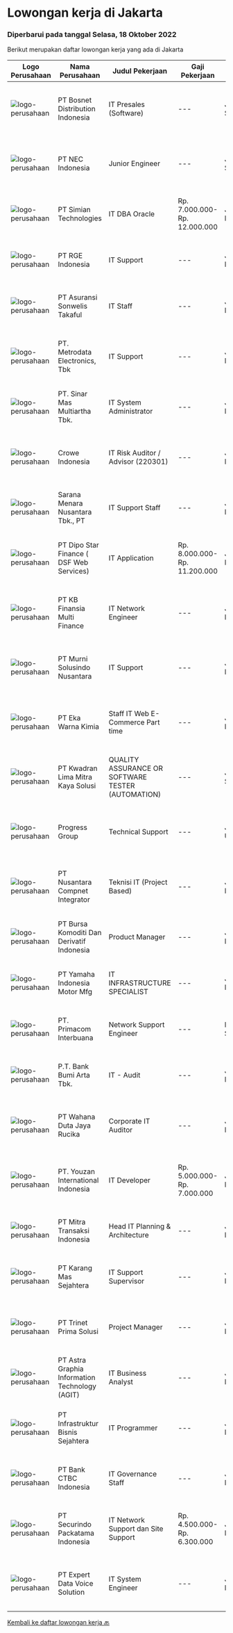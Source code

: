 
  # Lowongan kerja di Jakarta

  ### Diperbarui pada tanggal Selasa, 18 Oktober 2022

  Berikut merupakan daftar lowongan kerja yang ada di Jakarta

  |Logo Perusahaan | Nama Perusahaan | Judul Pekerjaan | Gaji Pekerjaan | Lokasi | Deskripsi | Tanggal diunggah | Pranala |
  | -------------- | --------------- | --------------- | --------- | --------- | -------------- | ------- | ----------- |
  |![logo-perusahaan](https://image-service-cdn.seek.com.au/7fde1278f167aa3d92ca07941ae7dddd2eb6fb13/ee4dce1061f3f616224767ad58cb2fc751b8d2dc)|PT Bosnet Distribution Indonesia|IT Presales (Software)|---|Jakarta Selatan|Job Description :-	Create solution presentation-	Create technical proposal-	Application demo/workshop-	Counting mandaysRequirements :-	Having 2-5...|Senin, 17 Oktober 2022|https://www.jobstreet.co.id/id/job/it-presales-software-4070465?token=0~52552700-55e3-44c3-8a9d-c346f17b2e4f&sectionRank=1&jobId=jobstreet-id-job-4070465|
|![logo-perusahaan](https://image-service-cdn.seek.com.au/db8aef93a0ac53ab401fb8976cad0e25732b15df/ee4dce1061f3f616224767ad58cb2fc751b8d2dc)|PT NEC Indonesia|Junior Engineer|---|Jakarta Selatan|Responsibilities : Develop project technology strategy by understanding key client objectives; To Prepare and deliver the business value solutions for...|Selasa, 18 Oktober 2022|https://www.jobstreet.co.id/id/job/junior-engineer-4070996?token=0~52552700-55e3-44c3-8a9d-c346f17b2e4f&sectionRank=2&jobId=jobstreet-id-job-4070996|
|![logo-perusahaan](https://image-service-cdn.seek.com.au/85e0945892cfc547d364df7118f074f963b591b6/ee4dce1061f3f616224767ad58cb2fc751b8d2dc)|PT Simian Technologies|IT DBA Oracle|Rp. 7.000.000-Rp. 12.000.000|Jakarta Pusat|Optimizing and managing database replication, incident handling, upgrades, migration, backup and recovery. Monitoring database availability and...|Minggu, 16 Oktober 2022|https://www.jobstreet.co.id/id/job/it-dba-oracle-4059709?token=0~52552700-55e3-44c3-8a9d-c346f17b2e4f&sectionRank=3&jobId=jobstreet-id-job-4059709|
|![logo-perusahaan](https://image-service-cdn.seek.com.au/10acdcbc126e50c833c4d4937fc28d5b8f3ecd78/ee4dce1061f3f616224767ad58cb2fc751b8d2dc)|PT RGE Indonesia|IT Support|---|Jakarta Pusat|Job Description :  Be first line of support to user’s problem Troubleshoot and solve problems related (H/W and S/W) with PC / Desktops, Thin Client,...|Senin, 17 Oktober 2022|https://www.jobstreet.co.id/id/job/it-support-4069592?token=0~52552700-55e3-44c3-8a9d-c346f17b2e4f&sectionRank=4&jobId=jobstreet-id-job-4069592|
|![logo-perusahaan](https://image-service-cdn.seek.com.au/cb69a47adfa1f0ded28f65c52ee32fc23e011917/ee4dce1061f3f616224767ad58cb2fc751b8d2dc)|PT Asuransi Sonwelis Takaful|IT Staff|---|Jakarta Raya|Kualifikasi : Usia maksimal 30 tahun dalam keadaan sehat Pendidikan Minimal S1 Teknik Informatika / Sistem Informasi dengan IPK &gt;3.0 Mempunyai...|Senin, 17 Oktober 2022|https://www.jobstreet.co.id/id/job/it-staff-4070271?token=0~52552700-55e3-44c3-8a9d-c346f17b2e4f&sectionRank=5&jobId=jobstreet-id-job-4070271|
|![logo-perusahaan](https://image-service-cdn.seek.com.au/0d75518309b56a3cff39daa569b0ba02cc7a22f2/ee4dce1061f3f616224767ad58cb2fc751b8d2dc)|PT. Metrodata Electronics, Tbk|IT Support|---|Jakarta Raya|Installation, configurations, and support of IT End User Computing Device such as : PC Desktops, Laptops, printers (Deskjet / Laser-jet / Dot Matrix /...|Senin, 17 Oktober 2022|https://www.jobstreet.co.id/id/job/it-support-4069970?token=0~52552700-55e3-44c3-8a9d-c346f17b2e4f&sectionRank=6&jobId=jobstreet-id-job-4069970|
|![logo-perusahaan](https://image-service-cdn.seek.com.au/b39f2738116d15274f805fbb71fe18c6c1362119/ee4dce1061f3f616224767ad58cb2fc751b8d2dc)|PT. Sinar Mas Multiartha Tbk.|IT System Administrator|---|Jakarta Raya|Set up the applications system admin configuration. Collect all information related to Operation Work Flow Management System. Develop knowledge and...|Senin, 17 Oktober 2022|https://www.jobstreet.co.id/id/job/it-system-administrator-4070801?token=0~52552700-55e3-44c3-8a9d-c346f17b2e4f&sectionRank=7&jobId=jobstreet-id-job-4070801|
|![logo-perusahaan](https://image-service-cdn.seek.com.au/7e48cd77f6b43843ad963021d499643aa1f00d6f/ee4dce1061f3f616224767ad58cb2fc751b8d2dc)|Crowe Indonesia|IT Risk Auditor / Advisor (220301)|---|Jakarta Raya|Kandidat harus memiliki setidaknya Gelar Sarjana di Teknik (Komputer/Telekomunikasi), Ilmu Komputer/Teknologi Informasi, Keuangan/Akuntansi/Perbankan...|Selasa, 18 Oktober 2022|https://www.jobstreet.co.id/id/job/it-risk-auditor-advisor-220301-4071243?token=0~52552700-55e3-44c3-8a9d-c346f17b2e4f&sectionRank=8&jobId=jobstreet-id-job-4071243|
|![logo-perusahaan](https://image-service-cdn.seek.com.au/d1dd18f713614adcefa5ad43d627bfd8a61b959d/ee4dce1061f3f616224767ad58cb2fc751b8d2dc)|Sarana Menara Nusantara Tbk., PT|IT Support Staff|---|Jakarta Pusat|Job Descriptions: Develop &amp; perform test JIRA software, confluence, etc Set up, configure, provision, and deploy personal computers, mobile...|Senin, 17 Oktober 2022|https://www.jobstreet.co.id/id/job/it-support-staff-4069677?token=0~52552700-55e3-44c3-8a9d-c346f17b2e4f&sectionRank=9&jobId=jobstreet-id-job-4069677|
|![logo-perusahaan](https://i.ibb.co/sqvTCh9/112815900-stock-vector-no-image-available-icon-flat-vector.webp)|PT Dipo Star Finance ( DSF Web Services)|IT Application|Rp. 8.000.000-Rp. 11.200.000|Jakarta Pusat|To maintain of application operation for several new services: Data Warehouse (DWH) Reporting Analytics Tools Qualification: Application and DB skill...|Senin, 17 Oktober 2022|https://www.jobstreet.co.id/id/job/it-application-4070807?token=0~52552700-55e3-44c3-8a9d-c346f17b2e4f&sectionRank=10&jobId=jobstreet-id-job-4070807|
|![logo-perusahaan](https://image-service-cdn.seek.com.au/ed6b5f2b90a5ab080f1516f403c8482cf0feea25/ee4dce1061f3f616224767ad58cb2fc751b8d2dc)|PT KB Finansia Multi Finance|IT Network Engineer|---|Jakarta Raya|Job Description :   Maintain and manage the entire system network including software, hardware and configuration Monitor the availability and capacity...|Senin, 17 Oktober 2022|https://www.jobstreet.co.id/id/job/it-network-engineer-4069857?token=0~52552700-55e3-44c3-8a9d-c346f17b2e4f&sectionRank=11&jobId=jobstreet-id-job-4069857|
|![logo-perusahaan](https://image-service-cdn.seek.com.au/8b9d71fb6ac98baedac4bbcffd1f107000b99cbc/ee4dce1061f3f616224767ad58cb2fc751b8d2dc)|PT Murni Solusindo Nusantara|IT Support|---|Jakarta Barat|Job Qualification: Understanding the concept of Web Base Application Having knowledge with the concept of Client - Server Mastering Databases (MS-SQL...|Senin, 17 Oktober 2022|https://www.jobstreet.co.id/id/job/it-support-4070049?token=0~52552700-55e3-44c3-8a9d-c346f17b2e4f&sectionRank=12&jobId=jobstreet-id-job-4070049|
|![logo-perusahaan](https://image-service-cdn.seek.com.au/92c5864c7060767ab0ca1e7aed721cd645e941fb/ee4dce1061f3f616224767ad58cb2fc751b8d2dc)|PT Eka Warna Kimia|Staff IT Web E-Commerce Part time|---|Jakarta Raya|Tanggung jawab : Mengelola sistem informasi dan komputerisasi perusahaan antara lain: System akuntansi komputer (Accurate) System komputer online...|Senin, 17 Oktober 2022|https://www.jobstreet.co.id/id/job/staff-it-web-e-commerce-part-time-4069455?token=0~52552700-55e3-44c3-8a9d-c346f17b2e4f&sectionRank=13&jobId=jobstreet-id-job-4069455|
|![logo-perusahaan](https://image-service-cdn.seek.com.au/c01242fe4e8e9c067ea4c8b81e3dbae691cb72c5/ee4dce1061f3f616224767ad58cb2fc751b8d2dc)|PT Kwadran Lima Mitra Kaya Solusi|QUALITY ASSURANCE OR SOFTWARE TESTER (AUTOMATION)|---|Jakarta Selatan|Minimum education: Diploma (D3) or Bacheloor (S1) Computer Science Minimum 1 year experience in QA Automation (full automation) Usually make...|Senin, 17 Oktober 2022|https://www.jobstreet.co.id/id/job/quality-assurance-or-software-tester-automation-4070447?token=0~52552700-55e3-44c3-8a9d-c346f17b2e4f&sectionRank=14&jobId=jobstreet-id-job-4070447|
|![logo-perusahaan](https://image-service-cdn.seek.com.au/9d9a5fa53c6fd3fe3485f2adfdf397ae3a190f5c/ee4dce1061f3f616224767ad58cb2fc751b8d2dc)|Progress Group|Technical Support|---|Jakarta Utara|Tugas dan Tanggung Jawab: Melakukan pemeliharaan sistem secara keseluruhan, seperti hardware dan software Melakukan pemeliharaan infrastruktur...|Senin, 17 Oktober 2022|https://www.jobstreet.co.id/id/job/technical-support-4069302?token=0~52552700-55e3-44c3-8a9d-c346f17b2e4f&sectionRank=15&jobId=jobstreet-id-job-4069302|
|![logo-perusahaan](https://image-service-cdn.seek.com.au/faf1379cb2f8ff5c87162dc20c60c0d2f63dba1c/ee4dce1061f3f616224767ad58cb2fc751b8d2dc)|PT Nusantara Compnet Integrator|Teknisi IT (Project Based)|---|Jakarta Barat|Uraian Tugas: Melaksanakan pekerjaan teknis berdasarkan ruang lingkup pekerjaan dan waktu yang telah direncanakan agar implementasi proyek, pengecekan...|Senin, 17 Oktober 2022|https://www.jobstreet.co.id/id/job/teknisi-it-project-based-4069568?token=0~52552700-55e3-44c3-8a9d-c346f17b2e4f&sectionRank=16&jobId=jobstreet-id-job-4069568|
|![logo-perusahaan](https://image-service-cdn.seek.com.au/bda6999cc88d84e9871731b53bee3856f7d5c933/ee4dce1061f3f616224767ad58cb2fc751b8d2dc)|PT Bursa Komoditi Dan Derivatif Indonesia|Product Manager|---|Jakarta Pusat|Qualifications Bachelor’s Degree from Computer Science, Software Engineer, Information Technology and any other related field. 3 - 5 years experience...|Selasa, 18 Oktober 2022|https://www.jobstreet.co.id/id/job/product-manager-4071135?token=0~52552700-55e3-44c3-8a9d-c346f17b2e4f&sectionRank=17&jobId=jobstreet-id-job-4071135|
|![logo-perusahaan](https://i.ibb.co/sqvTCh9/112815900-stock-vector-no-image-available-icon-flat-vector.webp)|PT Yamaha Indonesia Motor Mfg|IT INFRASTRUCTURE SPECIALIST|---|Jakarta Raya|REQUIREMENT: Bachelor degree from IT / Information System IT Infrastructure Knowledge, Cloud SaaS, IT Asset Management Knowledge, IT Audit &amp;...|Senin, 17 Oktober 2022|https://www.jobstreet.co.id/id/job/it-infrastructure-specialist-4069945?token=0~52552700-55e3-44c3-8a9d-c346f17b2e4f&sectionRank=18&jobId=jobstreet-id-job-4069945|
|![logo-perusahaan](https://image-service-cdn.seek.com.au/0962bebcc73085628db47370145df1013da6fb63/ee4dce1061f3f616224767ad58cb2fc751b8d2dc)|PT. Primacom Interbuana|Network Support Engineer|---|Kepulauan Seribu|Kualifikasi: Pendidikan S1 Teknik Telekomunikasi/Elektro/IT/SI Memiliki pengalaman Minimal 3 Tahun di bidang yang sama Memiliki wawasan dan keahlian...|Senin, 17 Oktober 2022|https://www.jobstreet.co.id/id/job/network-support-engineer-4070118?token=0~52552700-55e3-44c3-8a9d-c346f17b2e4f&sectionRank=19&jobId=jobstreet-id-job-4070118|
|![logo-perusahaan](https://image-service-cdn.seek.com.au/993dac59f6b65dd36689f7e516cd87b1260c66de/ee4dce1061f3f616224767ad58cb2fc751b8d2dc)|P.T. Bank Bumi Arta Tbk.|IT - Audit|---|Jakarta Pusat|PERSYARATAN UMUM : Memiliki kemampuan analisa yang kuat dan logika berpikir yang baik. Memiliki hubungan interpersonal yang baik. Memiliki kemampuan...|Sabtu, 15 Oktober 2022|https://www.jobstreet.co.id/id/job/it-audit-4058395?token=0~52552700-55e3-44c3-8a9d-c346f17b2e4f&sectionRank=20&jobId=jobstreet-id-job-4058395|
|![logo-perusahaan](https://image-service-cdn.seek.com.au/6817c8a3c444c1e13a676752a3dfc726d47c4332/ee4dce1061f3f616224767ad58cb2fc751b8d2dc)|PT Wahana Duta Jaya Rucika|Corporate IT Auditor|---|Jakarta Pusat|Melakukan analisa data pra audit internal untuk membuat perencanaan dan persiapan IT audit secara komprehensif di Corporate IT. Melaksanakan proses...|Minggu, 16 Oktober 2022|https://www.jobstreet.co.id/id/job/corporate-it-auditor-4059258?token=0~52552700-55e3-44c3-8a9d-c346f17b2e4f&sectionRank=21&jobId=jobstreet-id-job-4059258|
|![logo-perusahaan](https://image-service-cdn.seek.com.au/3165daedb7d9eb602cae43a1f353728cadac2cdd/ee4dce1061f3f616224767ad58cb2fc751b8d2dc)|PT. Youzan International Indonesia|IT Developer|Rp. 5.000.000-Rp. 7.000.000|Jakarta Barat|-Mohon sertakan Portfolio.-Gaji berdasarkan Skill dan Pengalaman■Deskripsi Pekerjaan-Maintenance website perusahaan.-Merancang, membuat, maintenance...|Senin, 17 Oktober 2022|https://www.jobstreet.co.id/id/job/it-developer-4052176?token=0~52552700-55e3-44c3-8a9d-c346f17b2e4f&sectionRank=22&jobId=jobstreet-id-job-4052176|
|![logo-perusahaan](https://image-service-cdn.seek.com.au/bbb48b3ebeefd0c3ec54a5ac0d109f947c9a6be1/ee4dce1061f3f616224767ad58cb2fc751b8d2dc)|PT Mitra Transaksi Indonesia|Head IT Planning & Architecture|---|Jakarta Raya|To make sure that IT Solution Architect team delivers system architecture and solution within time window and scope which agreed with Project Manager....|Senin, 17 Oktober 2022|https://www.jobstreet.co.id/id/job/head-it-planning-architecture-4069464?token=0~52552700-55e3-44c3-8a9d-c346f17b2e4f&sectionRank=23&jobId=jobstreet-id-job-4069464|
|![logo-perusahaan](https://image-service-cdn.seek.com.au/46eaa99b480ebc058935ab7c7ca5cf5c2f46d6da/ee4dce1061f3f616224767ad58cb2fc751b8d2dc)|PT Karang Mas Sejahtera|IT Support Supervisor|---|Jakarta Pusat|Install &amp; configure hardware and software components Collaborate with vendor for application and system troubleshooting Doing inventory for...|Minggu, 16 Oktober 2022|https://www.jobstreet.co.id/id/job/it-support-supervisor-4068993?token=0~52552700-55e3-44c3-8a9d-c346f17b2e4f&sectionRank=24&jobId=jobstreet-id-job-4068993|
|![logo-perusahaan](https://image-service-cdn.seek.com.au/e210aa8bdd21251e5ffbb95ac923d73350607937/ee4dce1061f3f616224767ad58cb2fc751b8d2dc)|PT Trinet Prima Solusi|Project Manager|---|Jakarta Pusat|Kualifikasi : Kemampuan yang harus dimiliki: Memiliki SERTIFIKAT PMP (Profesional Manajemen Proyek ). Lebih disukai Manajer/Asisten Manajer khusus...|Selasa, 18 Oktober 2022|https://www.jobstreet.co.id/id/job/project-manager-4071224?token=0~52552700-55e3-44c3-8a9d-c346f17b2e4f&sectionRank=25&jobId=jobstreet-id-job-4071224|
|![logo-perusahaan](https://image-service-cdn.seek.com.au/d5d24f88bfc047efb4ab9ca95916f2aa61c6dc60/ee4dce1061f3f616224767ad58cb2fc751b8d2dc)|PT Astra Graphia Information Technology (AGIT)|IT Business Analyst|---|Jakarta Raya|Supports design workshops, creation of presentations and business process diagrams to validate business processes and solutions with the end user...|Selasa, 18 Oktober 2022|https://www.jobstreet.co.id/id/job/it-business-analyst-4071006?token=0~52552700-55e3-44c3-8a9d-c346f17b2e4f&sectionRank=26&jobId=jobstreet-id-job-4071006|
|![logo-perusahaan](https://image-service-cdn.seek.com.au/3e10a1afa145c888fbdd34499f51794922bb99de/ee4dce1061f3f616224767ad58cb2fc751b8d2dc)|PT Infrastruktur Bisnis Sejahtera|IT Programmer|---|Jakarta Pusat|Requirements : Candidate must possess at least a Bachelor's Degree in Computer Science/Computer Engineering/Information Technology Having minimal 1...|Selasa, 18 Oktober 2022|https://www.jobstreet.co.id/id/job/it-programmer-4071064?token=0~52552700-55e3-44c3-8a9d-c346f17b2e4f&sectionRank=27&jobId=jobstreet-id-job-4071064|
|![logo-perusahaan](https://image-service-cdn.seek.com.au/0a1d677d8dbc39666d2b949f072d39de1d51f55a/ee4dce1061f3f616224767ad58cb2fc751b8d2dc)|PT Bank CTBC Indonesia|IT Governance Staff|---|Jakarta Raya|Requirements:1. Min. 1-3 years of experience in banking or financial institution or fintech industry2. Min. 1-3 years of experience in Governance,...|Minggu, 16 Oktober 2022|https://www.jobstreet.co.id/id/job/it-governance-staff-4059779?token=0~52552700-55e3-44c3-8a9d-c346f17b2e4f&sectionRank=28&jobId=jobstreet-id-job-4059779|
|![logo-perusahaan](https://image-service-cdn.seek.com.au/54fe228d7d33dc3b6dc57f2cafea735c684846df/ee4dce1061f3f616224767ad58cb2fc751b8d2dc)|PT Securindo Packatama Indonesia|IT Network Support dan Site Support|Rp. 4.500.000-Rp. 6.300.000|Jakarta Pusat|Tugas Pekerjaan : Survey ke lokasi-lokasi utk kebutuhan jaringan kabel data dan komputerisasi Membuat, mengajukan topologi network dan kebutuhan...|Senin, 17 Oktober 2022|https://www.jobstreet.co.id/id/job/it-network-support-dan-site-support-4070628?token=0~52552700-55e3-44c3-8a9d-c346f17b2e4f&sectionRank=29&jobId=jobstreet-id-job-4070628|
|![logo-perusahaan](https://image-service-cdn.seek.com.au/6431481861bd1b286bbe31dba264309670202625/ee4dce1061f3f616224767ad58cb2fc751b8d2dc)|PT Expert Data Voice Solution|IT System Engineer|---|Jakarta Barat|Responsibilities: Project based work: Implementation and Maintenance of hardware or software Sharing knowledge to clients if necessary Requirements:...|Minggu, 16 Oktober 2022|https://www.jobstreet.co.id/id/job/it-system-engineer-4061411?token=0~52552700-55e3-44c3-8a9d-c346f17b2e4f&sectionRank=30&jobId=jobstreet-id-job-4061411|


  [Kembali ke daftar lowongan kerja 🔙](../README.md#daftar-lowongan-kerja)
  